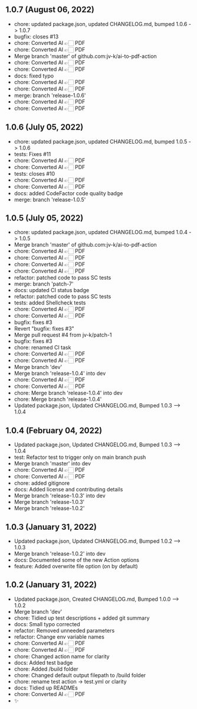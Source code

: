 ## 1.0.7 (August 06, 2022)
- chore: updated package.json, updated CHANGELOG.md, bumped 1.0.6 -> 1.0.7
- bugfix: closes #13
- chore: Converted AI 👉🏻 PDF
- chore: Converted AI 👉🏻 PDF
- Merge branch 'master' of github.com:jv-k/ai-to-pdf-action
- chore: Converted AI 👉🏻 PDF
- chore: Converted AI 👉🏻 PDF
- docs: fixed typo
- chore: Converted AI 👉🏻 PDF
- chore: Converted AI 👉🏻 PDF
- merge: branch 'release-1.0.6'
- chore: Converted AI 👉🏻 PDF
- chore: Converted AI 👉🏻 PDF

## 1.0.6 (July 05, 2022)
- chore: updated package.json, updated CHANGELOG.md, bumped 1.0.5 -> 1.0.6
- tests: Fixes #11
- chore: Converted AI 👉🏻 PDF
- chore: Converted AI 👉🏻 PDF
- tests: closes #10
- chore: Converted AI 👉🏻 PDF
- chore: Converted AI 👉🏻 PDF
- docs: added CodeFactor code quality badge
- merge: branch 'release-1.0.5'

## 1.0.5 (July 05, 2022)
- chore: updated package.json, updated CHANGELOG.md, bumped 1.0.4 -> 1.0.5
- Merge branch 'master' of github.com:jv-k/ai-to-pdf-action
- chore: Converted AI 👉🏻 PDF
- chore: Converted AI 👉🏻 PDF
- chore: Converted AI 👉🏻 PDF
- chore: Converted AI 👉🏻 PDF
- refactor: patched code to pass SC tests
- merge: branch 'patch-7'
- docs: updated CI status badge
- refactor: patched code to pass SC tests
- tests: added Shellcheck tests
- chore: Converted AI 👉🏻 PDF
- chore: Converted AI 👉🏻 PDF
- bugfix: fixes #3
- Revert "bugfix: fixes #3"
- Merge pull request #4 from jv-k/patch-1
- bugfix: fixes #3
- chore: renamed CI task
- chore: Converted AI 👉🏻 PDF
- chore: Converted AI 👉🏻 PDF
- Merge branch 'dev'
- Merge branch 'release-1.0.4' into dev
- chore: Converted AI 👉🏻 PDF
- chore: Converted AI 👉🏻 PDF
- chore: Merge branch 'release-1.0.4' into dev
- chore: Merge branch 'release-1.0.4'
- Updated package.json, Updated CHANGELOG.md, Bumped 1.0.3 –> 1.0.4

## 1.0.4 (February 04, 2022)
- Updated package.json, Updated CHANGELOG.md, Bumped 1.0.3 –> 1.0.4
- test: Refactor test to trigger only on main branch push
- Merge branch 'master' into dev
- chore: Converted AI 👉🏻 PDF
- chore: Converted AI 👉🏻 PDF
- chore: added gitignore
- docs: Added license and contributing details
- Merge branch 'release-1.0.3' into dev
- Merge branch 'release-1.0.3'
- Merge branch 'release-1.0.2'

## 1.0.3 (January 31, 2022)
- Updated package.json, Updated CHANGELOG.md, Bumped 1.0.2 –> 1.0.3
- Merge branch 'release-1.0.2' into dev
- docs: Documented some of the new Action options
- feature: Added overwrite file option (on by default)

## 1.0.2 (January 31, 2022)
- Updated package.json, Created CHANGELOG.md, Bumped 1.0.0 –> 1.0.2
- Merge branch 'dev'
- chore: Tidied up test descriptions + added git summary
- docs: Small typo corrected
- refactor: Removed unneeded parameters
- refactor: Change env variable names
- chore: Converted AI 👉🏻 PDF
- chore: Converted AI 👉🏻 PDF
- chore: Changed action name for clarity
- docs: Added test badge
- chore: Added /build folder
- chore: Changed default output filepath to /build folder
- chore: rename test action -> test.yml or clarity
- docs: Tidied up READMEs
- chore: Converted AI 👉🏻 PDF
- ✨

